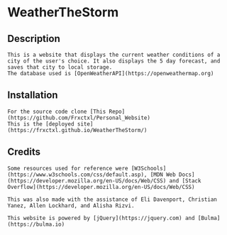 # WeatherTheStorm

## Description
    This is a website that displays the current weather conditions of a city of the user's choice. It also displays the 5 day forecast, and saves that city to local storage.
    The database used is [OpenWeatherAPI](https://openweathermap.org)

## Installation
    For the source code clone [This Repo](https://github.com/Frxctxl/Personal_Website) 
    This is the [deployed site](https://frxctxl.github.io/WeatherTheStorm/) 

## Credits
    Some resources used for reference were [W3Schools](https://www.w3schools.com/css/default.asp), [MDN Web Docs](https://developer.mozilla.org/en-US/docs/Web/CSS) and [Stack Overflow](https://developer.mozilla.org/en-US/docs/Web/CSS)

    This was also made with the assistance of Eli Davenport, Christian Yanez, Allen Lockhard, and Alisha Rizvi.

    This website is powered by [jQuery](https://jquery.com) and [Bulma](https://bulma.io)

